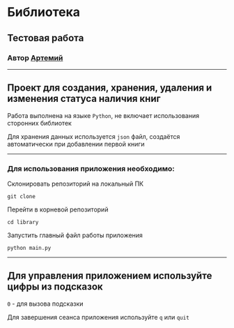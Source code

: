# Библиотека

## Тестовая работа

### Автор [Артемий](github.com/Mo1eXx)
___
## Проект для создания, хранения, удаления и изменения статуса наличия книг

Работа выполнена на языке ```Python```, не включает использования сторонних библиотек

Для хранения данных используется ```json``` файл, создаётся автоматически при добавлении первой книги
___
### Для использования приложения необходимо:

Склонировать репозиторий на локальный ПК

```git clone ```

Перейти в корневой репозиторий

```cd library```

Запустить главный файл работы приложения

```python main.py```
___
## Для управления приложением используйте цифры из подсказок

```0``` - для вызова подсказки

Для завершения сеанса приложения используйте ```q``` или ```quit```